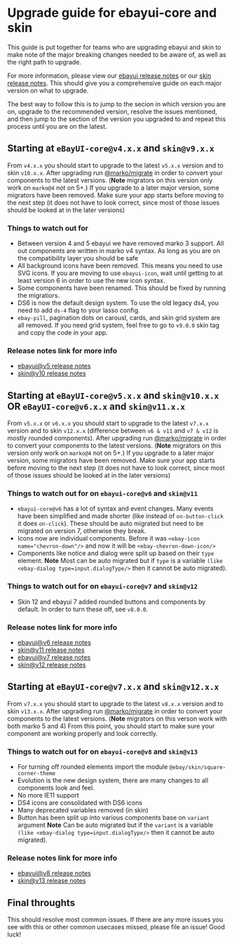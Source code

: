 # Upgrade guide for ebayui-core and skin

This guide is put together for teams who are upgrading ebayui and skin to make note of the major breaking changes needed to be aware of, as well as the right path to upgrade.

For more information, please view our [ebayui release notes](https://github.com/eBay/ebayui-core/releases/) or our [skin release notes](https://github.com/eBay/skin/releases/). This should give you a comprehensive guide on each major version on what to upgrade.

The best way to follow this is to jump to the secion in which version you are on, upgrade to the recommended version, resolve the issues mentioned, and then jump to the section of the version you upgraded to and repeat this process until you are on the latest.

## Starting at `eBayUI-core@v4.x.x` and `skin@v9.x.x`

From `v4.x.x` you should start to upgrade to the latest `v5.x.x` version and to skin `v10.x.x`. After upgrading run [@marko/migrate](https://github.com/marko-js/cli/tree/main/packages/migrate) in order to convert your components to the latest versions. (**Note** migrators on this version only work on `marko@4` not on 5+.)
If you upgrade to a later major version, some migrators have been removed.
Make sure your app starts before moving to the next step (it does not have to look correct, since most of those issues should be looked at in the later versions)

### Things to watch out for

-   Between version 4 and 5 ebayui we have removed marko 3 support. All out components are written in marko v4 syntax. As long as you are on the compatibility layer you should be safe
-   All background icons have been removed. This means you need to use SVG icons. If you are moving to use `ebayui-icon`, wait until getting to at least version 6 in order to use the new icon syntax.
-   Some components have been renamed. This should be fixed by running the migratiors.
-   DS6 is now the default design system. To use the old legacy ds4, you need to add `ds-4` flag to your lasso config.
-   `ebay-pill`, pagination dots on carousl, cards, and skin grid system are all removed. If you need grid system, feel free to go to `v9.0.0` skin tag and copy the code in your app.

### Release notes link for more info

-   [ebayui@v5 release notes](https://github.com/eBay/ebayui-core/releases/tag/v5.0.0)
-   [skin@v10 release notes](https://github.com/eBay/skin/releases/tag/v10.0.0)

## Starting at `eBayUI-core@v5.x.x` and `skin@v10.x.x` OR `eBayUI-core@v6.x.x` and `skin@v11.x.x`

From `v5.x.x` or `v6.x.x` you should start to upgrade to the latest `v7.x.x` version and to skin `v12.x.x` (difference between `v6 & v11` and `v7 & v12` is mostly rounded components). After upgrading run [@marko/migrate](https://github.com/marko-js/marko-migrate) in order to convert your components to the latest versions. (**Note** migrators on this version only work on `marko@4` not on 5+.)
If you upgrade to a later major version, some migrators have been removed.
Make sure your app starts before moving to the next step (it does not have to look correct, since most of those issues should be looked at in the later versions)

### Things to watch out for on `ebayui-core@v6` and `skin@v11`

-   `ebayui-core@v6` has a lot of syntax and event changes. Many events have been simplified and made shorter (like instead of `on-button-click` it does `on-click`). These should be auto migrated but need to be migrated on version 7, otherwise they break.
-   Icons now are individual components. Before it was `<ebay-icon name="chevron-down"/>` and now it will be `<ebay-chevron-down-icon/>`
-   Components like notice and dialog were split up based on their `type` element. **Note** Most can be auto migrated but if `type` is a variable `(like <ebay-dialog type=input.dialogType/>` then it cannot be auto migrated).

### Things to watch out for on `ebayui-core@v7` and `skin@v12`

-   Skin 12 and ebayui 7 added rounded buttons and components by default. In order to turn these off, see `v8.0.0`.

### Release notes link for more info

-   [ebayui@v6 release notes](https://github.com/eBay/ebayui-core/releases/tag/v6.0.0)
-   [skin@v11 release notes](https://github.com/eBay/skin/releases/tag/v11.0.0)
-   [ebayui@v7 release notes](https://github.com/eBay/ebayui-core/releases/tag/v7.0.0)
-   [skin@v12 release notes](https://github.com/eBay/skin/releases/tag/v12.0.0)

## Starting at `eBayUI-core@v7.x.x` and `skin@v12.x.x`

From `v7.x.x` you should start to upgrade to the latest `v8.x.x` version and to skin `v13.x.x`. After upgrading run [@marko/migrate](https://github.com/marko-js/marko-migrate) in order to convert your components to the latest versions. (**Note** migrators on this verson work with both marko 5 and 4)
From this point, you should start to make sure your component are working properly and look correctly.

### Things to watch out for on `ebayui-core@v8` and `skin@v13`

-   For turning off rounded elements import the module `@ebay/skin/square-corner-theme`
-   Evolution is the new design system, there are many changes to all components look and feel.
-   No more IE11 support
-   DS4 icons are consolidated with DS6 icons
-   Many deprecated variables removed (in skin)
-   Button has been split up into various components base on `variant` argument **Note** Can be auto migrated but if the `variant` is a variable `(like <ebay-dialog type=input.dialogType/>` then it cannot be auto migrated).

### Release notes link for more info

-   [ebayui@v8 release notes](https://github.com/eBay/ebayui-core/releases/tag/v8.0.0)
-   [skin@v13 release notes](https://github.com/eBay/skin/releases/tag/v13.0.0)

## Final throughts

This should resolve most common issues. If there are any more issues you see with this or other common usecases missed, please file an issue!
Good luck!
